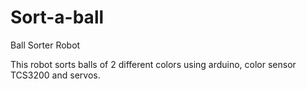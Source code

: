 # Sort-a-ball
Ball Sorter Robot 

This robot sorts balls of 2 different colors using arduino, color sensor TCS3200 and servos.
